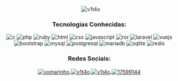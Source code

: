 <p align="center">
  &nbsp;
  <img align="center" src="https://github-readme-stats.vercel.app/api?username=v1t4o&show_icons=true&theme=github_dark&include_all_commits=true&count_private=true" alt="v1t4o" />
</p>

<h3 align="center">Tecnologias Conhecidas:</h3>
<p align="center">
  <img src="https://img.shields.io/badge/C-00599C?style=for-the-badge&logo=c&logoColor=white" alt="c"/>
  <img src="https://img.shields.io/badge/PHP-777BB4?style=for-the-badge&logo=php&logoColor=white" alt="php"/>
  <img src="https://img.shields.io/badge/Ruby-CC342D?style=for-the-badge&logo=ruby&logoColor=white" alt="ruby"/>
  <img src="https://img.shields.io/badge/HTML5-E34F26?style=for-the-badge&logo=html5&logoColor=white" alt="html"/>
  <img src="https://img.shields.io/badge/CSS3-1572B6?style=for-the-badge&logo=css3&logoColor=white" alt="css"/>
  <img src="https://img.shields.io/badge/JavaScript-F7DF1E?style=for-the-badge&logo=javascript&logoColor=black" alt="javascript"/>
  <img src="https://img.shields.io/badge/Ruby_on_Rails-CC0000?style=for-the-badge&logo=ruby-on-rails&logoColor=white" alt="ror"/>
  <img src="https://img.shields.io/badge/Laravel-FF2D20?style=for-the-badge&logo=laravel&logoColor=white" alt="laravel"/>
  <img src="https://img.shields.io/badge/Vue.js-35495E?style=for-the-badge&logo=vue.js&logoColor=4FC08" alt="vuejs"/>
  <img src="https://img.shields.io/badge/Bootstrap-563D7C?style=for-the-badge&logo=bootstrap&logoColor=white" alt="bootstrap"/>
  <img src="https://img.shields.io/badge/MySQL-005C84?style=for-the-badge&logo=mysql&logoColor=white" alt="mysql"/>
  <img src="https://img.shields.io/badge/PostgreSQL-316192?style=for-the-badge&logo=postgresql&logoColor=white" alt="postgresql"/>
  <img src="https://img.shields.io/badge/MariaDB-003545?style=for-the-badge&logo=mariadb&logoColor=white" alt="mariadb"/>
  <img src="https://img.shields.io/badge/SQLite-07405E?style=for-the-badge&logo=sqlite&logoColor=white" alt="sqlite"/>
  <img src="https://img.shields.io/badge/redis-%23DD0031.svg?&style=for-the-badge&logo=redis&logoColor=white" alt="redis"/>
</p>


<h3 align="center">Redes Sociais:</h3>
<p align="center">
  <a href="https://linkedin.com/in/vomarinho" target="blank">
    <img align="center" src="https://img.shields.io/badge/LinkedIn-0077B5?style=for-the-badge&logo=linkedin&logoColor=white" alt="vomarinho"/>
  </a>
  <a href="https://codepen.io/v1t4o" target="blank">
    <img align="center" src="https://img.shields.io/badge/Codepen-000000?style=for-the-badge&logo=codepen&logoColor=white" alt="v1t4o"/>
  </a>
  <a href="https://dev.to/v1t4o" target="blank">
    <img align="center" src="https://img.shields.io/badge/dev.to-0A0A0A?style=for-the-badge&logo=devdotto&logoColor=white" alt="v1t4o"/>
  </a>
  <a href="https://stackoverflow.com/users/17599144" target="blank">
    <img align="center" src="https://aleen42.github.io/badges/src/stackoverflow.svg" alt="17599144"/>
  </a>
</p>
